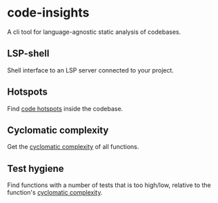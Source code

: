 # code-insights
A cli tool for language-agnostic static analysis of codebases.

## LSP-shell

Shell interface to an LSP server connected to your project.

## Hotspots

Find [code hotspots](https://youtu.be/w9YhmMPLQ4U) inside the codebase.

## Cyclomatic complexity

Get the [cyclomatic complexity](https://en.wikipedia.org/wiki/Cyclomatic_complexity) of all functions.

## Test hygiene

Find functions with a number of tests that is too high/low, relative to the function's
[cyclomatic complexity](https://en.wikipedia.org/wiki/Cyclomatic_complexity).